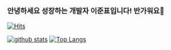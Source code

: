 ### 안녕하세요 성장하는 개발자 이준표입니다! 반가워요👋
[![Hits](https://hits.seeyoufarm.com/api/count/incr/badge.svg?url=https%3A%2F%2Fgithub.com%2Fwnsvy607)](https://hits.seeyoufarm.com)
<!--
**wnsvy607/wnsvy607** is a ✨ _special_ ✨ repository because its `README.md` (this file) appears on your GitHub profile.

Here are some ideas to get you started:

- 🔭 I’m currently working on ...
- 🌱 I’m currently learning ...
- 👯 I’m looking to collaborate on ...
- 🤔 I’m looking for help with ...
- 💬 Ask me about ...
- 📫 How to reach me: ...
- 😄 Pronouns: ...
- ⚡ Fun fact: ...
-->

[![github stats](https://github-readme-stats.vercel.app/api?username=wnsvy607&show_icons=true&hide_border=true)](https://github.com/wnsvy607)
[![Top Langs](https://github-readme-stats.vercel.app/api/top-langs/?username=wnsvy607&layout=compact)](https://github.com/wnsvy607)
